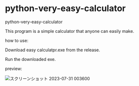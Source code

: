 # python-very-easy-calculator
python-very-easy-calculator

This program is a simple calculator that anyone can easily make.

how to use:

Download easy calculatpr.exe from the release.

Run the downloaded exe.

preview: 

![スクリーンショット 2023-07-31 003600](https://github.com/Believe0127/python-very-easy-calculator/assets/101379299/ccccd622-0ab3-4b4d-a64f-731172ae7087)
